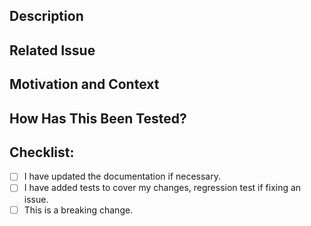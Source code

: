 <!--- Provide a general summary of your changes in the Title above -->
<!--- We are using semantinc pull request to make our lives easier -->
<!--- Please use prefixes for the title and use ! before : if breaking like below -->
<!--- build: ci: docs: feat: perf: refactor: fix: style: test: refactor!: -->

## Description

<!--- Describe your changes in detail -->

## Related Issue

<!--- This project only accepts pull requests related to open issues -->
<!--- If suggesting a new feature or change, please discuss it in an issue first -->
<!--- If fixing a bug, there should be an issue describing it with steps to reproduce -->
<!--- Please link to the issue below using keyword like: Fixes: #0 -->

## Motivation and Context

<!--- Why is this change required? What problem does it solve? -->

## How Has This Been Tested?

<!--- Please describe in detail how you tested your changes. -->
<!--- Include details of your testing environment, and the tests you ran to -->
<!--- see how your change affects other areas of the code, etc. -->

## Checklist:

<!--- Go over all the following points, and put an `x` in all the boxes that apply. -->
<!--- If you're unsure about any of these, don't hesitate to ask. We're here to help! -->

- [ ] I have updated the documentation if necessary.
- [ ] I have added tests to cover my changes, regression test if fixing an issue.
- [ ] This is a breaking change.
